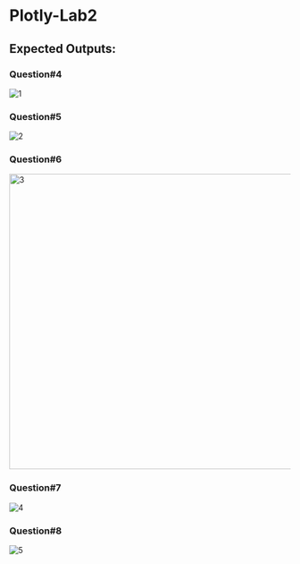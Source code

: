 # Plotly-Lab2

## Expected Outputs:

### Question#4
![1](https://github.com/Tuwaiq-Data-Science-Bootcamp-V4/Plotly-Lab2/assets/89189772/c4fa5071-8ff6-43da-b9f7-2c453d19ccfd)



### Question#5
![2](https://github.com/Tuwaiq-Data-Science-Bootcamp-V4/Plotly-Lab2/assets/89189772/36acadc2-e9d0-49a2-8057-0e9d2e0b879c)



### Question#6
<img width="528" alt="3" src="https://github.com/Tuwaiq-Data-Science-Bootcamp-V4/Plotly-Lab2/assets/89189772/1ea53c67-08e5-4062-988d-5df6ab3a7c9d">



### Question#7
![4](https://github.com/Tuwaiq-Data-Science-Bootcamp-V4/Plotly-Lab2/assets/89189772/fdb4d113-ef41-408d-bddf-d6b653d3e03b)



### Question#8
![5](https://github.com/Tuwaiq-Data-Science-Bootcamp-V4/Plotly-Lab2/assets/89189772/b92c8995-5d95-4cc7-9afc-874e3cc595c6)


